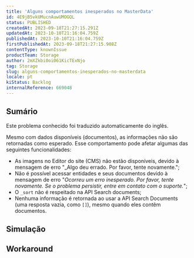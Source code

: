 ```yaml
---
title: 'Alguns comportamentos inesperados no MasterData'
id: 4E9jB5vkUMucnAuwUMOGQL
status: PUBLISHED
createdAt: 2023-09-18T21:27:15.291Z
updatedAt: 2023-10-10T21:16:04.759Z
publishedAt: 2023-10-10T21:16:04.759Z
firstPublishedAt: 2023-09-18T21:27:15.908Z
contentType: knownIssue
productTeam: Storage
author: 2mXZkbi0oi061KicTExNjo
tag: Storage
slug: alguns-comportamentos-inesperados-no-masterdata
locale: pt
kiStatus: Backlog
internalReference: 669048
---
```


## Sumário

<div class="alert alert-info">
  <p>Este problema conhecido foi traduzido automaticamente do inglês.</p>
</div>


Mesmo com dados disponíveis (documentos), as informações não são retornadas como esperado.
Esse comportamento pode afetar algumas das seguintes funcionalidades:

- As imagens no Editor do site (CMS) não estão disponíveis, devido à mensagem de erro "_Algo deu errado. Por favor, tente novamente.";
- Não é possível acessar entidades e seus documentos devido à mensagem de erro "_Ocorreu um erro inesperado. Por favor, tente novamente. Se o problema persistir, entre em contato com o suporte._";
- O `_sort` não é respeitado na API Search documents;
- Nenhuma informação é retornada ao usar a API Search Documents (uma resposta vazia, como `[]`), mesmo quando eles contêm documentos.

## Simulação



## Workaround



